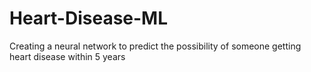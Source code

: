 # Heart-Disease-ML
Creating a neural network to predict the possibility of someone getting heart disease within 5 years
